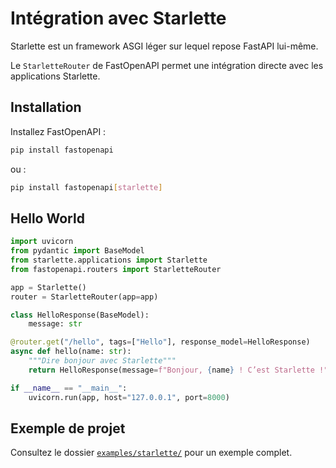 # Intégration avec Starlette

Starlette est un framework ASGI léger sur lequel repose FastAPI lui-même.

Le `StarletteRouter` de FastOpenAPI permet une intégration directe avec les applications Starlette.

## Installation

Installez FastOpenAPI :

```bash
pip install fastopenapi
```
ou :

```bash
pip install fastopenapi[starlette]
```

## Hello World

```python
import uvicorn
from pydantic import BaseModel
from starlette.applications import Starlette
from fastopenapi.routers import StarletteRouter

app = Starlette()
router = StarletteRouter(app=app)

class HelloResponse(BaseModel):
    message: str

@router.get("/hello", tags=["Hello"], response_model=HelloResponse)
async def hello(name: str):
    """Dire bonjour avec Starlette"""
    return HelloResponse(message=f"Bonjour, {name} ! C’est Starlette !")

if __name__ == "__main__":
    uvicorn.run(app, host="127.0.0.1", port=8000)
```

## Exemple de projet

Consultez le dossier [`examples/starlette/`](https://github.com/mr-fatalyst/fastopenapi/tree/master/examples/starlette) pour un exemple complet.
